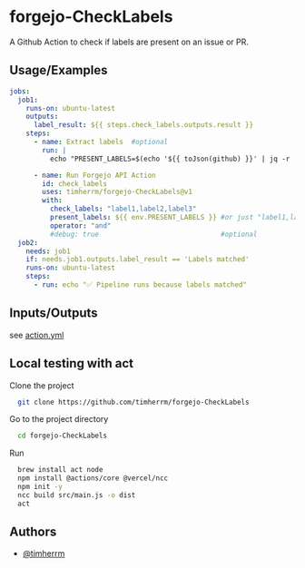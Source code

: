 # forgejo-CheckLabels

A Github Action to check if labels are present on an issue or PR.

## Usage/Examples

```yaml
jobs:
  job1:
    runs-on: ubuntu-latest
    outputs:
      label_result: ${{ steps.check_labels.outputs.result }}
    steps:
      - name: Extract labels  #optional
        run: |
          echo "PRESENT_LABELS=$(echo '${{ toJson(github) }}' | jq -r '[.event.issue.labels[].name] | join(",")')" >> $GITHUB_ENV

      - name: Run Forgejo API Action
        id: check_labels
        uses: timherrm/forgejo-CheckLabels@v1
        with:
          check_labels: "label1,label2,label3"
          present_labels: ${{ env.PRESENT_LABELS }} #or just "label1,label2,label4" 
          operator: "and"
          #debug: true                              #optional
  job2:
    needs: job1
    if: needs.job1.outputs.label_result == 'Labels matched'
    runs-on: ubuntu-latest
    steps:
      - run: echo "✅ Pipeline runs because labels matched"
```

## Inputs/Outputs

see [action.yml](action.yml)

## Local testing with act

Clone the project

```bash
  git clone https://github.com/timherrm/forgejo-CheckLabels
```

Go to the project directory

```bash
  cd forgejo-CheckLabels
```

Run

```bash
  brew install act node
  npm install @actions/core @vercel/ncc
  npm init -y
  ncc build src/main.js -o dist
  act
```

## Authors

- [@timherrm](https://www.github.com/timherrm)
